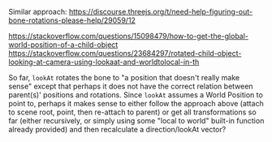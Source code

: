 Similar approach:
https://discourse.threejs.org/t/need-help-figuring-out-bone-rotations-please-help/29059/12

https://stackoverflow.com/questions/15098479/how-to-get-the-global-world-position-of-a-child-object
https://stackoverflow.com/questions/23684297/rotated-child-object-looking-at-camera-using-lookaat-and-worldtolocal-in-th

So far, `lookAt` rotates the bone to "a position that doesn't really make sense" except that perhaps it does not have the correct relation between parent(s)' positions and rotations. Since `lookAt` assumes a World Position to point to, perhaps it makes sense to either follow the approach above (attach to scene root, point, then re-attach to parent) or get all transformations so far (either recursively, or simply using some "local to world" built-in function already provided) and then recalculate a direction/lookAt vector?
